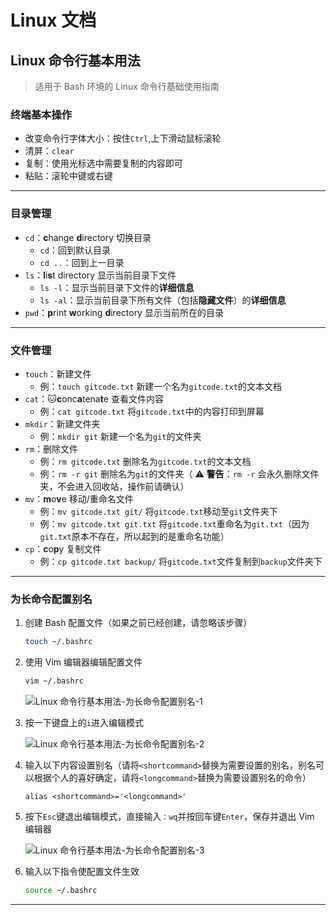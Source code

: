 # Linux 文档

## Linux 命令行基本用法

>适用于 Bash 环境的 Linux 命令行基础使用指南

### 终端基本操作

- 改变命令行字体大小：按住`Ctrl`,上下滑动鼠标滚轮
- 清屏：`clear`
- 复制：使用光标选中需要复制的内容即可
- 粘贴：滚轮中键或右键

---

### 目录管理

- `cd`：**c**hange **d**irectory 切换目录
	- `cd`：回到默认目录
	- `cd ..`：回到上一目录
- `ls`：**l**i**s**t directory 显示当前目录下文件
	- `ls -l`：显示当前目录下文件的**详细信息**
	- `ls -al`：显示当前目录下所有文件（包括**隐藏文件**）的**详细信息**
- `pwd`：**p**rint **w**orking **d**irectory 显示当前所在的目录

---

### 文件管理

- `touch`：新建文件
	- 例：`touch gitcode.txt` 新建一个名为`gitcode.txt`的文本文档
- `cat`：🐱**c**onc**a**tena**t**e 查看文件内容
	- 例：`cat gitcode.txt` 将`gitcode.txt`中的内容打印到屏幕
- `mkdir`：新建文件夹
	- 例：`mkdir git` 新建一个名为`git`的文件夹
- `rm`：删除文件
	- 例：`rm gitcode.txt` 删除名为`gitcode.txt`的文本文档
	- 例：`rm -r git` 删除名为`git`的文件夹（ ⚠ **警告**：`rm -r` 会永久删除文件夹，不会进入回收站，操作前请确认）
- `mv`：**m**o**v**e 移动/重命名文件
	- 例：`mv gitcode.txt git/` 将`gitcode.txt`移动至`git`文件夹下
	- 例：`mv gitcode.txt git.txt` 将`gitcode.txt`重命名为`git.txt`（因为`git.txt`原本不存在，所以起到的是重命名功能）
- `cp`：**c**o**p**y 复制文件
	- 例：`cp gitcode.txt backup/` 将`gitcode.txt`文件复制到`backup`文件夹下

---

### 为长命令配置别名

1. 创建 Bash 配置文件（如果之前已经创建，请忽略该步骤）
	```bash
	touch ~/.bashrc
	```
2. 使用 Vim 编辑器编辑配置文件
	```bash
	vim ~/.bashrc
	```
	
	![Linux 命令行基本用法-为长命令配置别名-1](Linux%20命令行基本用法-为长命令配置别名-1.png)
	
3. 按一下键盘上的`i`进入编辑模式
	
	![Linux 命令行基本用法-为长命令配置别名-2](Linux%20命令行基本用法-为长命令配置别名-2.png)
	
4. 输入以下内容设置别名（请将`<shortcommand>`替换为需要设置的别名，别名可以根据个人的喜好确定，请将`<longcommand>`替换为需要设置别名的命令）
	```
	alias <shortcommand>='<longcommand>'
	```
5. 按下`Esc`键退出编辑模式，直接输入`：wq`并按回车键`Enter`，保存并退出 Vim 编辑器
	
	![Linux 命令行基本用法-为长命令配置别名-3](Linux%20命令行基本用法-为长命令配置别名-3.png)
	
6. 输入以下指令使配置文件生效
	```bash
	source ~/.bashrc
	```

---

